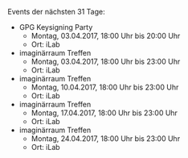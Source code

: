 Events der nächsten 31 Tage:

- GPG Keysigning Party
  - Montag, 03.04.2017, 18:00 Uhr bis 20:00 Uhr
  - Ort: iLab
- imaginärraum Treffen
  - Montag, 03.04.2017, 18:00 Uhr bis 23:00 Uhr
  - Ort: iLab
- imaginärraum Treffen
  - Montag, 10.04.2017, 18:00 Uhr bis 23:00 Uhr
  - Ort: iLab
- imaginärraum Treffen
  - Montag, 17.04.2017, 18:00 Uhr bis 23:00 Uhr
  - Ort: iLab
- imaginärraum Treffen
  - Montag, 24.04.2017, 18:00 Uhr bis 23:00 Uhr
  - Ort: iLab
